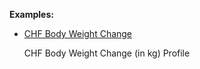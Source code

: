 **Examples:**

*  [CHF Body Weight Change](StructureDefinition-chf-bodyweight-change.html)

    CHF Body Weight Change (in kg) Profile